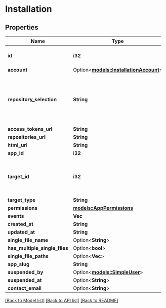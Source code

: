 # Installation

## Properties

Name | Type | Description | Notes
------------ | ------------- | ------------- | -------------
**id** | **i32** | The ID of the installation. | 
**account** | Option<[**models::InstallationAccount**](Installation_account.md)> |  | 
**repository_selection** | **String** | Describe whether all repositories have been selected or there's a selection involved | 
**access_tokens_url** | **String** |  | 
**repositories_url** | **String** |  | 
**html_url** | **String** |  | 
**app_id** | **i32** |  | 
**target_id** | **i32** | The ID of the user or organization this token is being scoped to. | 
**target_type** | **String** |  | 
**permissions** | [**models::AppPermissions**](App_Permissions.md) |  | 
**events** | **Vec<String>** |  | 
**created_at** | **String** |  | 
**updated_at** | **String** |  | 
**single_file_name** | Option<**String**> |  | 
**has_multiple_single_files** | Option<**bool**> |  | [optional]
**single_file_paths** | Option<**Vec<String>**> |  | [optional]
**app_slug** | **String** |  | 
**suspended_by** | Option<[**models::SimpleUser**](Simple_User.md)> |  | 
**suspended_at** | Option<**String**> |  | 
**contact_email** | Option<**String**> |  | [optional]

[[Back to Model list]](../README.md#documentation-for-models) [[Back to API list]](../README.md#documentation-for-api-endpoints) [[Back to README]](../README.md)


